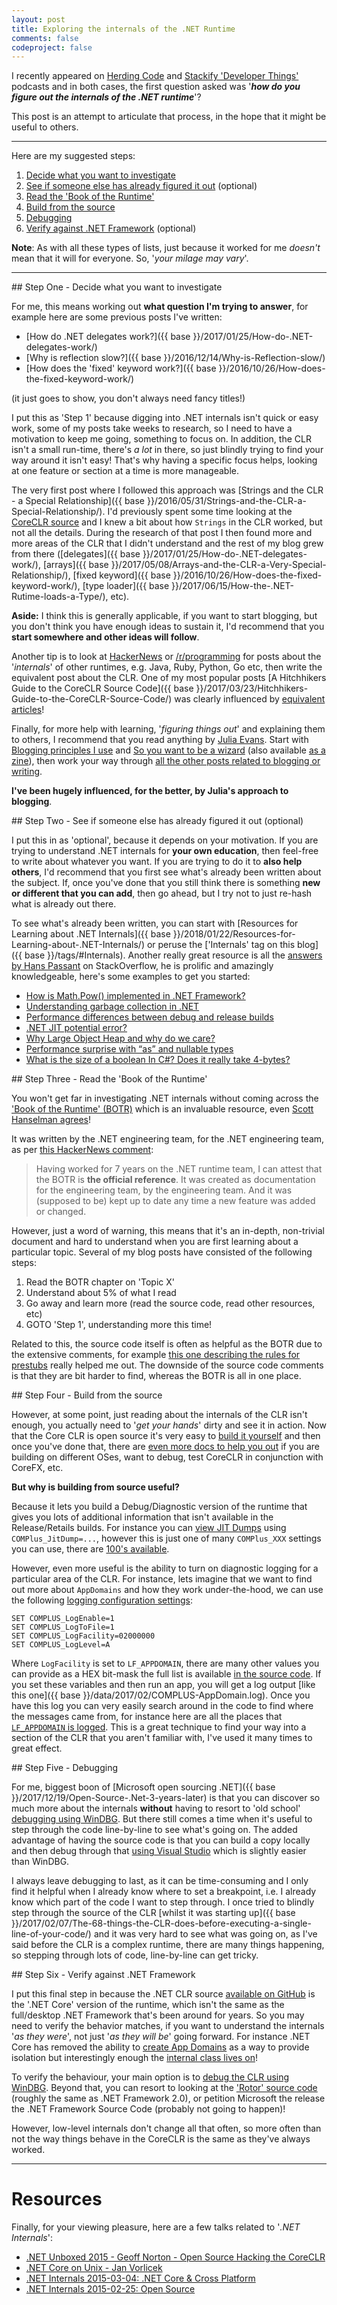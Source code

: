 ```yaml
---
layout: post
title: Exploring the internals of the .NET Runtime
comments: false
codeproject: false
---
```


I recently appeared on [Herding Code](http://herdingcode.com/herding-code-228-matt-warren-on-net-internals-and-open-source-contributions/) and [Stackify 'Developer Things'](https://stackify.com/developer-things-5-benchmarkdotnet/) podcasts and in both cases, the first question asked was '***how do you figure out the internals of the .NET runtime***'?

This post is an attempt to articulate that process, in the hope that it might be useful to others.

----

Here are my suggested steps:

1. [Decide what you want to investigate](#decide)
2. [See if someone else has already figured it out](#double-check) (optional)
3. [Read the 'Book of the Runtime'](#botr)
4. [Build from the source](#build-from-source)
5. [Debugging](#debugging)
6. [Verify against .NET Framework](#verify-net-framework) (optional)

**Note**: As with all these types of lists, just because it worked for me *doesn't* mean that it will for everyone. So, '*your milage may vary*'.

----

<span id="decide"/>
## Step One - Decide what you want to investigate

For me, this means working out **what question I'm trying to answer**, for example here are some previous posts I've written:

- [How do .NET delegates work?]({{ base }}/2017/01/25/How-do-.NET-delegates-work/)
- [Why is reflection slow?]({{ base }}/2016/12/14/Why-is-Reflection-slow/)
- [How does the 'fixed' keyword work?]({{ base }}/2016/10/26/How-does-the-fixed-keyword-work/)

(it just goes to show, you don't always need fancy titles!)

I put this as 'Step 1' because digging into .NET internals isn't quick or easy work, some of my posts take weeks to research, so I need to have a motivation to keep me going, something to focus on. In addition, the CLR isn't a small run-time, there's *a lot* in there, so just blindly trying to find your way around it isn't easy! That's why having a specific focus helps, looking at one feature or section at a time is more manageable.

The very first post where I followed this approach was [Strings and the CLR - a Special Relationship]({{ base }}/2016/05/31/Strings-and-the-CLR-a-Special-Relationship/). I'd previously spent some time looking at the [CoreCLR source](https://github.com/dotnet/coreclr) and I knew a bit about how `Strings` in the CLR worked, but not all the details. During the research of that post I then found more and more areas of the CLR that I didn't understand and the rest of my blog grew from there ([delegates]({{ base }}/2017/01/25/How-do-.NET-delegates-work/), [arrays]({{ base }}/2017/05/08/Arrays-and-the-CLR-a-Very-Special-Relationship/), [fixed keyword]({{ base }}/2016/10/26/How-does-the-fixed-keyword-work/), [type loader]({{ base }}/2017/06/15/How-the-.NET-Rutime-loads-a-Type/), etc).

**Aside:** I think this is generally applicable, if you want to start blogging, but you don't think you have enough ideas to sustain it, I'd recommend that you **start somewhere and other ideas will follow**.

Another tip is to look at [HackerNews](https://news.ycombinator.com/) or [/r/programming](https://www.reddit.com/r/programming/) for posts about the '*internals*' of other runtimes, e.g. Java, Ruby, Python, Go etc, then write the equivalent post about the CLR. One of my most popular posts [A Hitchhikers Guide to the CoreCLR Source Code]({{ base }}/2017/03/23/Hitchhikers-Guide-to-the-CoreCLR-Source-Code/) was clearly influenced by [equivalent articles](https://hn.algolia.com/?query=hitchhikers%20guide%20to&sort=byPopularity&prefix=false&page=0&dateRange=all&type=story)!

Finally, for more help with learning, '*figuring things out*' and explaining them to others, I recommend that you read anything by [Julia Evans](https://twitter.com/b0rk). Start with [Blogging principles I use](https://jvns.ca/blog/2017/03/20/blogging-principles/) and [So you want to be a wizard](https://jvns.ca/blog/so-you-want-to-be-a-wizard/) (also available [as a zine](https://twitter.com/b0rk/status/941901614796943361?lang=en)), then work your way through [all the other posts related to blogging or writing](https://jvns.ca/).

**I've been hugely influenced, for the better, by Julia's approach to blogging**.

<script async class="speakerdeck-embed" data-slide="7" data-id="b32f2c13a1644e898379ac77e6ae73fb" data-ratio="1.49926793557833" src="//speakerdeck.com/assets/embed.js"></script>

<span id="double-check"/>
## Step Two - See if someone else has already figured it out (optional)

I put this in as 'optional', because it depends on your motivation. If you are trying to understand .NET internals for **your own education**, then feel-free to write about whatever you want. If you are trying to do it to **also help others**, I'd recommend that you first see what's already been written about the subject. If, once you've done that you still think there is something **new or different that you can add**, then go ahead, but I try not to just re-hash what is already out there.

To see what's already been written, you can start with [Resources for Learning about .NET Internals]({{ base }}/2018/01/22/Resources-for-Learning-about-.NET-Internals/) or peruse the ['Internals' tag on this blog]({{ base }}/tags/#Internals). Another really great resource is all the [answers by Hans Passant](https://stackoverflow.com/users/17034/hans-passant?tab=answers) on StackOverflow, he is prolific and amazingly knowledgeable, here's some examples to get you started:

- [How is Math.Pow() implemented in .NET Framework?](https://stackoverflow.com/questions/8870442/how-is-math-pow-implemented-in-net-framework/8870593#8870593)
- [Understanding garbage collection in .NET](https://stackoverflow.com/questions/17130382/understanding-garbage-collection-in-net/17131389#17131389)
- [Performance differences between debug and release builds](https://stackoverflow.com/questions/4043821/performance-differences-between-debug-and-release-builds/4045073#4045073)
- [.NET JIT potential error?](https://stackoverflow.com/questions/2056948/net-jit-potential-error/2057228#2057228)
- [Why Large Object Heap and why do we care?](https://stackoverflow.com/questions/8951836/why-large-object-heap-and-why-do-we-care/8953503#8953503)
- [Performance surprise with “as” and nullable types](https://stackoverflow.com/questions/1583050/performance-surprise-with-as-and-nullable-types/3076525#3076525)
- [What is the size of a boolean In C#? Does it really take 4-bytes?](https://stackoverflow.com/questions/28514373/what-is-the-size-of-a-boolean-in-c-does-it-really-take-4-bytes/28515361#28515361)

<span id="botr"/>
## Step Three - Read the 'Book of the Runtime'

You won't get far in investigating .NET internals without coming across the ['Book of the Runtime' (BOTR)](https://github.com/dotnet/coreclr/tree/master/Documentation/botr) which is an invaluable resource, even [Scott Hanselman agrees](https://www.hanselman.com/blog/TheBookOfTheRuntimeTheInternalsOfTheNETRuntimeThatYouWontFindInTheDocumentation.aspx)!

It was written by the .NET engineering team, for the .NET engineering team, as per [this HackerNews comment](https://news.ycombinator.com/item?id=15358571):

> Having worked for 7 years on the .NET runtime team, I can attest that the BOTR is **the official reference**. It was created as documentation for the engineering team, by the engineering team. And it was (supposed to be) kept up to date any time a new feature was added or changed.

However, just a word of warning, this means that it's an in-depth, non-trivial document and hard to understand when you are first learning about a particular topic. Several of my blog posts have consisted of the following steps:

1. Read the BOTR chapter on 'Topic X'
2. Understand about 5% of what I read
3. Go away and learn more (read the source code, read other resources, etc)
4. GOTO 'Step 1', understanding more this time!

Related to this, the source code itself is often as helpful as the BOTR due to the extensive comments, for example [this one describing the rules for prestubs](https://github.com/dotnet/coreclr/blob/release/2.0.0/src/inc/corinfo.h#L1426-L1514) really helped me out. The downside of the source code comments is that they are bit harder to find, whereas the BOTR is all in one place.

<span id="build-from-source"/>
## Step Four - Build from the source

However, at some point, just reading about the internals of the CLR isn't enough, you actually need to '*get your hands*' dirty and see it in action. Now that the Core CLR is open source it's very easy to [build it yourself](https://github.com/dotnet/coreclr#building-the-repository) and then once you've done that, there are [even more docs to help you out](https://github.com/dotnet/coreclr/tree/master/Documentation/building) if you are building on different OSes, want to debug, test CoreCLR in conjunction with CoreFX, etc.

**But why is building from source useful?**

Because it lets you build a Debug/Diagnostic version of the runtime that gives you lots of additional information that isn't available in the Release/Retails builds. For instance you can [view JIT Dumps](https://github.com/dotnet/coreclr/blob/master/Documentation/building/viewing-jit-dumps.md#setting-configuration-variables) using `COMPlus_JitDump=...`, however this is just one of many `COMPlus_XXX` settings you can use, there are [100's available](https://github.com/dotnet/coreclr/blob/master/Documentation/project-docs/clr-configuration-knobs.md).

However, even more useful is the ability to turn on diagnostic logging for a particular area of the CLR. For instance, lets imagine that we want to find out more about `AppDomains` and how they work under-the-hood, we can use the following [logging configuration settings](https://github.com/dotnet/coreclr/blob/master/Documentation/project-docs/clr-configuration-knobs.md#log-configuration-knobs):

```
SET COMPLUS_LogEnable=1
SET COMPLUS_LogToFile=1
SET COMPLUS_LogFacility=02000000
SET COMPLUS_LogLevel=A
```

Where `LogFacility` is set to `LF_APPDOMAIN`, there are many other values you can provide as a HEX bit-mask the full list is available [in the source code](https://github.com/dotnet/coreclr/blob/master/src/inc/loglf.h). If you set these variables and then run an app, you will get a log output [like this one]({{ base }}/data/2017/02/COMPLUS-AppDomain.log). Once you have this log you can very easily search around in the code to find where the messages came from, for instance here are all the places that [`LF_APPDOMAIN` is logged](https://github.com/dotnet/coreclr/search?utf8=%E2%9C%93&q=LF_APPDOMAIN&type=). This is a great technique to find your way into a section of the CLR that you aren't familiar with, I've used it many times to great effect.

<span id="debugging"/>
## Step Five - Debugging

For me, biggest boon of [Microsoft open sourcing .NET]({{ base }}/2017/12/19/Open-Source-.Net-3-years-later) is that you can discover so much more about the internals **without** having to resort to 'old school' [debugging using WinDBG](https://docs.microsoft.com/en-us/windows-hardware/drivers/debugger/getting-started-with-windbg). But there still comes a time when it's useful to step through the code line-by-line to see what's going on. The added advantage of having the source code is that you can build a copy locally and then debug through that [using Visual Studio](https://github.com/dotnet/coreclr/blob/master/Documentation/building/debugging-instructions.md) which is slightly easier than WinDBG.

I always leave debugging to last, as it can be time-consuming and I only find it helpful when I already know where to set a breakpoint, i.e. I already know which part of the code I want to step through. I once tried to blindly step through the source of the CLR [whilst it was starting up]({{ base }}/2017/02/07/The-68-things-the-CLR-does-before-executing-a-single-line-of-your-code/) and it was very hard to see what was going on, as I've said before the CLR is a complex runtime, there are many things happening, so stepping through lots of code, line-by-line can get tricky.

<span id="verify-net-framework"/>
## Step Six - Verify against .NET Framework

I put this final step in because the .NET CLR source [available on GitHub](https://github.com/dotnet/coreclr) is the '.NET Core' version of the runtime, which isn't the same as the full/desktop .NET Framework that's been around for years. So you may need to verify the behavior matches, if you want to understand the internals '*as they were*', not just '*as they will be*' going forward. For instance .NET Core has removed the ability to [create App Domains](https://github.com/dotnet/corefx/blob/master/Documentation/project-docs/porting.md#app-domains) as a way to provide isolation but interestingly enough the [internal class lives on](https://github.com/dotnet/coreclr/blob/master/src/vm/appdomain.cpp)!

To verify the behaviour, your main option is to [debug the CLR using WinDBG](https://docs.microsoft.com/en-us/windows-hardware/drivers/debugger/getting-started-with-windbg). Beyond that, you can resort to looking at the ['Rotor' source code](https://msdn.microsoft.com/en-us/library/cc749640.aspx) (roughly the same as .NET Framework 2.0), or petition Microsoft the release the .NET Framework Source Code (probably not going to happen)!

However, low-level internals don't change all that often, so more often than not the way things behave in the CoreCLR is the same as they've always worked.

----

# Resources

Finally, for your viewing pleasure, here are a few talks related to '*.NET Internals*':

- [.NET Unboxed 2015 - Geoff Norton - Open Source Hacking the CoreCLR](https://www.youtube.com/watch?v=iQRVJHab4MM)
- [.NET Core on Unix - Jan Vorlicek](https://www.youtube.com/watch?v=JNmUz7C1usM)
- [.NET Internals 2015-03-04: .NET Core & Cross Platform](https://channel9.msdn.com/Blogs/dotnet/NET-Foundations-2015-03-04)
- [.NET Internals 2015-02-25: Open Source](https://channel9.msdn.com/Blogs/dotnet/NET-Foundations-2015-02-25)